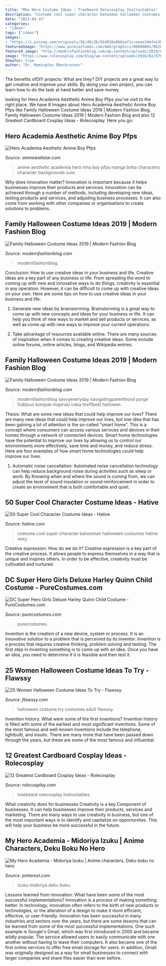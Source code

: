 ```yaml
---
title: "Mha Hero Costume Ideas : Treebeard Rolecosplay Instructables"
description: "Costume cool super character batwoman halloween costumes hative sexy"
date: "2023-04-15"
categories:
- "ideas"
tags: ["ideas"]
images:
- "https://i.pinimg.com/originals/5b/d9/26/5bd926a066aaf1cceaae14efe14b6c38.jpg"
featuredImage: "https://www.purecostumes.com/mm5/graphics/00000001/R620712_full_1.jpg"
featured_image: "http://modernfashionblog.com/wp-content/uploads/2019/08/Family-Halloween-Costume-Ideas-2019-5.jpg"
image: "https://www.rolecosplay.com/blog/wp-content/uploads/2016/02/97626c28193a81533b32c021ba6d1b6c-1.jpg"
ShowToc: true
author: "Dr. Remington Oberbrunner"
---
```



The benefits ofDIY projects: What are they?
DIY projects are a great way to get creative and improve your skills. By doing your own project, you can learn how to do the task at hand better and save money.

	

		
looking for Hero Academia Aesthetic Anime Boy Pfps you've visit to the right place. We have 8 Images about Hero Academia Aesthetic Anime Boy Pfps like Family Halloween Costume Ideas 2019 | Modern Fashion Blog, Family Halloween Costume Ideas 2019 | Modern Fashion Blog and also 12 Greatest Cardboard Cosplay Ideas - Rolecosplay. Here you go:
		
    
## Hero Academia Aesthetic Anime Boy Pfps

<img loading=lazy src="https://i.pinimg.com/originals/5b/d9/26/5bd926a066aaf1cceaae14efe14b6c38.jpg" onerror="this.onerror=null;this.src='https://tse2.mm.bing.net/th?id=OIP.nQos6EkkaVlqoJwdhqKcXwHaHZ&amp;pid=15.1';" alt="Hero Academia Aesthetic Anime Boy Pfps">

_Source: animewallstar.com_

>anime aesthetic academia hero mha boy pfps manga bnha characters character backgrounds icon. 

	

Why does innovation matter?
Innovation is important because it helps businesses improve their products and services. Innovation can be achieved through a number of methods, including developing new ideas, testing products and services, and adjusting business processes. It can also come from working with other companies or organisations to create solutions to problems.

    
## Family Halloween Costume Ideas 2019 | Modern Fashion Blog

<img loading=lazy src="http://modernfashionblog.com/wp-content/uploads/2019/08/Family-Halloween-Costume-Ideas-2019-9.jpg" onerror="this.onerror=null;this.src='https://tse3.mm.bing.net/th?id=OIP.3Ak00AzcbVVP0nQ99RcqCAHaLJ&amp;pid=15.1';" alt="Family Halloween Costume Ideas 2019 | Modern Fashion Blog">

_Source: modernfashionblog.com_

>modernfashionblog. 

	

Conclusion: How to use creative ideas in your business and life.
Creative ideas are a key part of any business or life. From spreading the word to coming up with new and innovative ways to do things, creativity is essential in any operation. However, it can be difficult to come up with creative ideas on your own. Here are some tips on how to use creative ideas in your business and life: 
1) Generate new ideas by brainstorming. Brainstorming is a great way to come up with new concepts and ideas for your business or life. It can help you think of new ways to market and sell products or services, as well as come up with new ways to improve your current operations. 

2) Take advantage of resources available online. There are many sources of inspiration when it comes to creating creative ideas. Some include online forums, online articles, blogs, and Wikipedia entries.

    
## Family Halloween Costume Ideas 2019 | Modern Fashion Blog

<img loading=lazy src="http://modernfashionblog.com/wp-content/uploads/2019/08/Family-Halloween-Costume-Ideas-2019-5.jpg" onerror="this.onerror=null;this.src='https://tse3.mm.bing.net/th?id=OIP.PkJqtyWy4wpK2dtPZoCk4gHaK5&amp;pid=15.1';" alt="Family Halloween Costume Ideas 2019 | Modern Fashion Blog">

_Source: modernfashionblog.com_

>modernfashionblog savvyeveryday navigatingparenthood purge frabjous kompak inspirasi coba the11best hallowen. 

	

Thesis: What are some new ideas that could help improve our lives?
There are many new ideas that could help improve our lives, but one idea that has been gaining a lot of attention is the so-called “smart home”. This is a concept where consumers can access various services and devices in their homes through a network of connected devices. Smart home technologies have the potential to improve our lives by allowing us to control our environments more effectively, save time and money, and reduce stress. Here are four examples of how smart home technologies could help improve our lives.
1. Automatic noise cancellation: Automated noise cancellation technology can help reduce background noise during activities such as sleep or work. By Knowing when and where the sound is coming from, we can adjust the level of sound insulation or sound reinforcement in order to create an environment that is both comfortable and quiet.


    
## 50 Super Cool Character Costume Ideas - Hative

<img loading=lazy src="https://hative.com/wp-content/uploads/2014/10/super-cool-costume-ideas/30-batwoman-costume.jpg" onerror="this.onerror=null;this.src='https://tse2.mm.bing.net/th?id=OIP.OKnekT2OwZNeOfSmlhvEAAHaLI&amp;pid=15.1';" alt="50 Super Cool Character Costume Ideas - Hative">

_Source: hative.com_

>costume cool super character batwoman halloween costumes hative sexy. 

	

Creative expression: How do we do it?
Creative expression is a key part of the creative process. It allows people to express themselves in a way that is unique and inspires others. In order to be effective, creativity must be cultivated and nurtured.

    
## DC Super Hero Girls Deluxe Harley Quinn Child Costume - PureCostumes.com

<img loading=lazy src="https://www.purecostumes.com/mm5/graphics/00000001/R620712_full_1.jpg" onerror="this.onerror=null;this.src='https://tse1.mm.bing.net/th?id=OIP.CRZcVUDCx3tW5_EXbKQnFQHaLO&amp;pid=15.1';" alt="DC Super Hero Girls Deluxe Harley Quinn Child Costume - PureCostumes.com">

_Source: purecostumes.com_

>purecostumes. 

	

Invention is the creation of a new device, system or process. It is an innovative solution to a problem that is perceived by its inventor. Invention is a process that requires creative thinking, problem solving and testing. The first step in inventing something is to come up with an idea. Once you have an idea, you need to determine if it is feasible and then test it.

    
## 25 Women Halloween Costume Ideas To Try - Flawssy

<img loading=lazy src="http://flawssy.com/wp-content/uploads/2016/06/New-Halloween-Costumes-Ideas-Adult-Sexy-costumes.jpg" onerror="this.onerror=null;this.src='https://tse2.mm.bing.net/th?id=OIP.uStp6iGSDPn3J6e5mzX5vQHaLA&amp;pid=15.1';" alt="25 Women Halloween Costume Ideas To Try - Flawssy">

_Source: flawssy.com_

>halloween costume try costumes adult flawssy. 

	

Invention history: What were some of the first inventions?
Invention history is filled with some of the earliest and most significant inventions. Some of the most famous and well-known inventions include the telephone, lightbulb, and insulin. There are many more that have been passed down through the years, but these are some of the most famous and influential.

    
## 12 Greatest Cardboard Cosplay Ideas - Rolecosplay

<img loading=lazy src="https://www.rolecosplay.com/blog/wp-content/uploads/2016/02/97626c28193a81533b32c021ba6d1b6c-1.jpg" onerror="this.onerror=null;this.src='https://tse2.mm.bing.net/th?id=OIP.zDvIWviMm78jfgMfYdXzKAHaLG&amp;pid=15.1';" alt="12 Greatest Cardboard Cosplay Ideas - Rolecosplay">

_Source: rolecosplay.com_

>treebeard rolecosplay instructables. 

	

What creativity does for businesses
Creativity is a key Component of businesses. It can help businesses improve their products, services and marketing. There are many ways to use creativity in business, but one of the most important ways is to identify and capitalize on opportunities. This will help your business be more successful in the future.

    
## My Hero Academia - Midoriya Izuku | Anime Characters, Deku Boku No Hero

<img loading=lazy src="https://i.pinimg.com/736x/82/be/61/82be61789ddfd16955c20c3a71a01fca.jpg" onerror="this.onerror=null;this.src='https://tse2.mm.bing.net/th?id=OIP.Lw9ybNp6oC0tNekNLU_KdgHaKt&amp;pid=15.1';" alt="My Hero Academia - Midoriya Izuku | Anime characters, Deku boku no hero">

_Source: pinterest.com_

>izuku midoriya deku boku. 

	

Lessons learned from innovation: What have been some of the most successful implementations?
Innovation is a process of making something better. In technology, innovation often refers to the birth of new products or technologies, or the alteration of a design to make it more efficient, effective, or user-friendly. Innovation has been successful in many industries and sectors over the years, but there are some lessons that can be learned from some of the most successful implementations.
One such example is Google's Gmail, which was first introduced in 2000 and became wildly popular. The service allowed users to easily communicate with one another without having to leave their computers. It also became one of the first online services to offer free email storage for users. In addition, Gmail was originally designed as a way for small businesses to connect with larger companies and share files easier than ever before.

